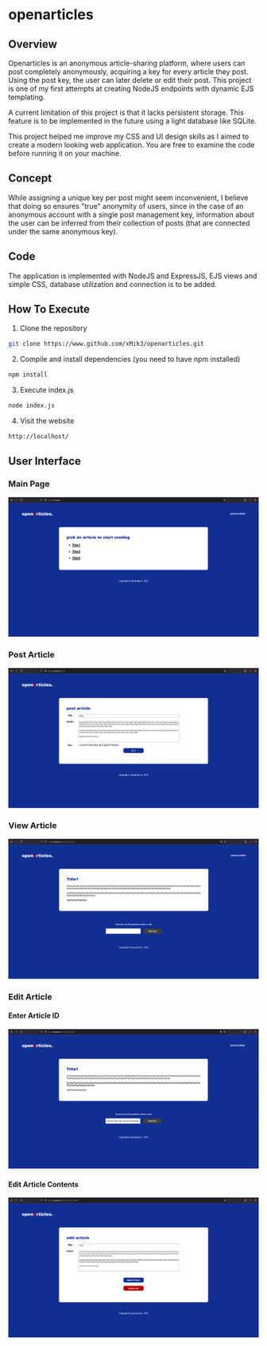 # openarticles

## Overview
Openarticles is an anonymous article-sharing platform, where users can post completely anonymously, acquiring a key for every article they post. Using the post key, the user can later delete or edit their post. This project is one of my first attempts at creating NodeJS endpoints with dynamic EJS templating.

A current limitation of this project is that it lacks persistent storage. This feature is to be implemented in the future using a light database like SQLite. 

This project helped me improve my CSS and UI design skills as I aimed to create a modern looking web application. You are free to examine the code before running it on your machine.

## Concept
While assigning a unique key per post might seem inconvenient, I believe that doing so ensures "true" anonymity of users, since in the case of an anonymous account with a single post management key, information about the user can be inferred from their collection of posts (that are connected under the same anonymous key).

## Code
The application is implemented with NodeJS and ExpressJS, EJS views and simple CSS, database utilization and connection is to be added.

## How To Execute
1. Clone the repository
```bash
git clone https://www.github.com/xMik3/openarticles.git
```

2. Compile and install dependencies (you need to have npm installed)
```bash
npm install
```
3. Execute index.js
```bash
node index.js
```

4. Visit the website
```bash
http://localhost/
```

## User Interface

### Main Page
![Main Page](./assets/mainPage.jpg)

### Post Article
![Post Article](./assets/postArticle.jpg)

### View Article
![View Article](./assets/viewArticle.jpg)

### Edit Article

#### Enter Article ID
![Edit Article Step One](./assets/editArticleStepOne.jpg)

#### Edit Article Contents
![Edit Article Step Two](./assets/editArticleStepTwo.jpg)


